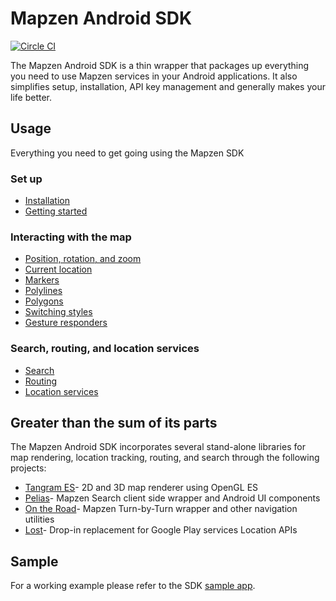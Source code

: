 # Mapzen Android SDK
[![Circle CI](https://circleci.com/gh/mapzen/android.svg?style=svg&circle-token=3191e9499a851a9a3869a72ee3c55d4e29133ebc)](https://circleci.com/gh/mapzen/android)

The Mapzen Android SDK is a thin wrapper that packages up everything you need to use Mapzen services in your Android applications. It also simplifies setup, installation, API key management and generally makes your life better.

## Usage
Everything you need to get going using the Mapzen SDK

### Set up
- [Installation](https://github.com/mapzen/android/blob/master/docs/installation.md)
- [Getting started](https://github.com/mapzen/android/blob/master/docs/getting-started.md)

### Interacting with the map
- [Position, rotation, and zoom](https://github.com/mapzen/android/blob/master/docs/basic-functions.md)
- [Current location](https://github.com/mapzen/android/blob/master/docs/current-location.md)
- [Markers](https://github.com/mapzen/android/blob/master/docs/markers.md)
- [Polylines](https://github.com/mapzen/android/blob/master/docs/polyline.md)
- [Polygons](https://github.com/mapzen/android/blob/master/docs/polygon.md)
- [Switching styles](https://github.com/mapzen/android/blob/master/docs/styles.md)
- [Gesture responders](https://github.com/mapzen/android/blob/master/docs/gesture-responders.md)

### Search, routing, and location services
- [Search](https://github.com/mapzen/android/blob/master/docs/search.md)
- [Routing](https://github.com/mapzen/android/blob/master/docs/turn-by-turn.md)
- [Location services](https://github.com/mapzen/android/blob/master/docs/location-services.md)

## Greater than the sum of its parts
The Mapzen Android SDK incorporates several stand-alone libraries for map rendering, location tracking, routing, and search through the following projects:

- [Tangram ES](https://github.com/tangrams/tangram-es/)- 2D and 3D map renderer using OpenGL ES
- [Pelias](https://github.com/pelias/pelias-android-sdk)- Mapzen Search client side wrapper and Android UI components
- [On the Road](https://github.com/mapzen/on-the-road)- Mapzen Turn-by-Turn wrapper and other navigation utilities
- [Lost](https://github.com/mapzen/lost)- Drop-in replacement for Google Play services Location APIs

## Sample
For a working example please refer to the SDK [sample app](https://github.com/mapzen/android/tree/master/mapzen-android-sdk-sample).
